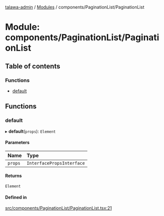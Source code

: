 [talawa-admin](../README.md) / [Modules](../modules.md) / components/PaginationList/PaginationList

# Module: components/PaginationList/PaginationList

## Table of contents

### Functions

- [default](components_PaginationList_PaginationList.md#default)

## Functions

### default

▸ **default**(`props`): `Element`

#### Parameters

| Name | Type |
| :------ | :------ |
| `props` | `InterfacePropsInterface` |

#### Returns

`Element`

#### Defined in

[src/components/PaginationList/PaginationList.tsx:21](https://github.com/Azad99-9/talawa-admin/blob/2895a12/src/components/PaginationList/PaginationList.tsx#L21)
